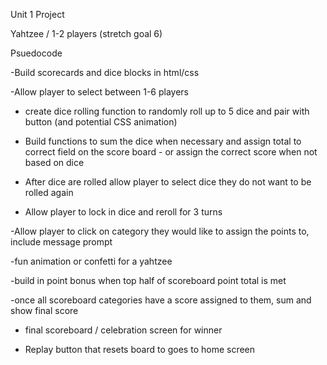 Unit 1 Project

Yahtzee / 1-2 players (stretch goal 6)


Psuedocode

-Build scorecards and dice blocks in html/css

-Allow player to select between 1-6 players

- create dice rolling function to randomly roll up to 5 dice and pair with button (and potential CSS animation) 
  
- Build functions to sum the dice when necessary and assign total to correct field on the score board - or assign the correct score when not based on dice

- After dice are rolled allow player to select dice they do not want to be rolled again

- Allow player to lock in dice and reroll for 3 turns 

-Allow player to click on category they would like to assign the points to, include message prompt

-fun animation or confetti for a yahtzee

-build in point bonus when top half of scoreboard point total is met

-once all scoreboard categories have a score assigned to them, sum and show final score

- final scoreboard / celebration screen for winner

- Replay button that resets board to goes to home screen
